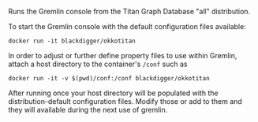 Runs the Gremlin console from the Titan Graph Database "all" distribution.

To start the Gremlin console with the default configuration files available:

    docker run -it blackdigger/okkotitan

In order to adjust or further define property files to use within Gremlin,
attach a host directory to the container's `/conf` such as

    docker run -it -v $(pwd)/conf:/conf blackdigger/okkotitan

After running once your host directory will be populated with the distribution-default
configuration files. Modify those or add to them and they will available during
the next use of gremlin.

